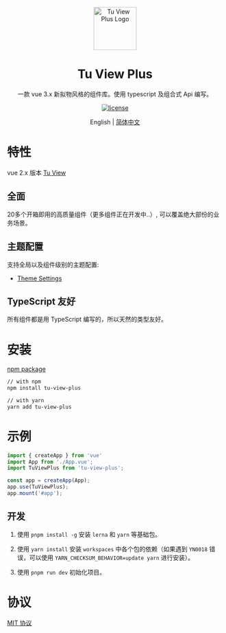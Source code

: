 <div align="center">
  <a href="https://tujindong.github.io/tu-view-plus" target="_blank">
    <img alt="Tu View Plus Logo" width="100" src="https://github.com/tujindong/tu-view-plus/raw/main/site/docs/assets/logo.svg"/>
  </a>
</div>

<div align="center">
  <h1>Tu View Plus</h1>
</div>

<div align="center">

一款 vue 3.x 新拟物风格的组件库。使用 typescript 及组合式 Api 编写。

[![license](https://img.shields.io/badge/license-MIT-blue.svg)](https://github.com/tujindong/tu-view-plus/blob/main/LICENSE)

</div>

<div align="center">

English | [简体中文](./README.zh-CN.md)

</div>

# 特性

vue 2.x 版本 [Tu View](https://github.com/tujindong/tu-view)

## 全面

20多个开箱即用的高质量组件（更多组件正在开发中..）, 可以覆盖绝大部份的业务场景。

## 主题配置

支持全局以及组件级别的主题配置:

* [Theme Settings](https://tujindong.github.io/tu-view-plus/zh-CN/guide/theme.html)

## TypeScript 友好

所有组件都是用 TypeScript 编写的，所以天然的类型友好。

# 安装

[npm package](https://www.npmjs.com/package/tu-view-plus)

```bash
// with npm
npm install tu-view-plus

// with yarn
yarn add tu-view-plus
```

# 示例

```typescript
import { createApp } from 'vue'
import App from './App.vue';
import TuViewPlus from 'tu-view-plus';

const app = createApp(App);
app.use(TuViewPlus);
app.mount('#app');
```

## 开发

1. 使用 `pnpm install -g` 安装 `lerna` 和 `yarn` 等基础包。

2. 使用 `yarn install` 安装 `workspaces` 中各个包的依赖（如果遇到 `YN0018` 错误，可以使用 `YARN_CHECKSUM_BEHAVIOR=update yarn` 进行安装）。

3. 使用 `pnpm run dev` 初始化项目。

# 协议

[MIT 协议](./LICENSE)

